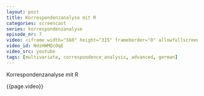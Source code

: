 ```yaml
---
layout: post
title: Korrespondenzanalyse mit R
categories: screencast
series: korrespondenzanalyse
episode_nr: 7
video: <iframe width="560" height="315" frameborder="0" allowfullscreen="" src="http://www.youtube.com/embed/NdzHWMQcOqE"></iframe>
video_id: NdzHWMQcOqE
video_src: youtube
tags: [multivariate, correspondence_analysis, advanced, german]
---
```

Korrespondenzanalyse mit R
<!--more-->
{{page.video}}
